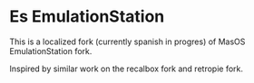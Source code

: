 Es EmulationStation
================

This is a localized fork (currently spanish in progres) of MasOS EmulationStation fork.

Inspired by similar work on the recalbox fork and retropie fork.